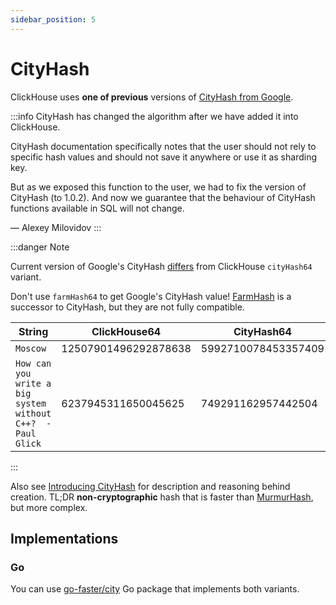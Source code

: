 ```yaml
---
sidebar_position: 5
---
```


# CityHash

ClickHouse uses **one of previous** versions of [CityHash from Google](https://github.com/google/cityhash).

:::info
CityHash has changed the algorithm after we have added it into ClickHouse.

CityHash documentation specifically notes that the user should not rely to specific hash values and should not save it anywhere or use it as sharding key.

But as we exposed this function to the user, we had to fix the version of CityHash (to 1.0.2). And now we guarantee that the behaviour of CityHash functions available in SQL will not change.

— Alexey Milovidov
:::

:::danger Note

Current version of Google's CityHash [differs](https://github.com/ClickHouse/ClickHouse/issues/8354) from ClickHouse `cityHash64` variant.

Don't use `farmHash64` to get Google's CityHash value! [FarmHash](https://opensource.googleblog.com/2014/03/introducing-farmhash.html) is a successor to CityHash, but they are not fully compatible.

| String                                                     | ClickHouse64         | CityHash64          | FarmHash64           |
|------------------------------------------------------------|----------------------|---------------------|----------------------|
| `Moscow`                                                   | 12507901496292878638 | 5992710078453357409 | 5992710078453357409  |
| `How can you write a big system without C++?  -Paul Glick` | 6237945311650045625  | 749291162957442504  | 11716470977470720228 |

:::

Also see [Introducing CityHash](https://opensource.googleblog.com/2011/04/introducing-cityhash.html) for description and
reasoning behind creation. TL;DR **non-cryptographic** hash that is faster than [MurmurHash](http://en.wikipedia.org/wiki/MurmurHash), but more complex.

## Implementations

### Go

You can use [go-faster/city](https://github.com/go-faster/city) Go package that implements both variants.
